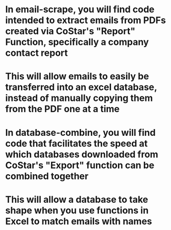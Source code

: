 # In email-scrape, you will find code intended to extract emails from PDFs created via CoStar's "Report" Function, specifically a company contact report
# This will allow emails to easily be transferred into an excel database, instead of manually copying them from the PDF one at a time

# In database-combine, you will find code that facilitates the speed at which databases downloaded from CoStar's "Export" function can be combined together
# This will allow a database to take shape when you use functions in Excel to match emails with names
